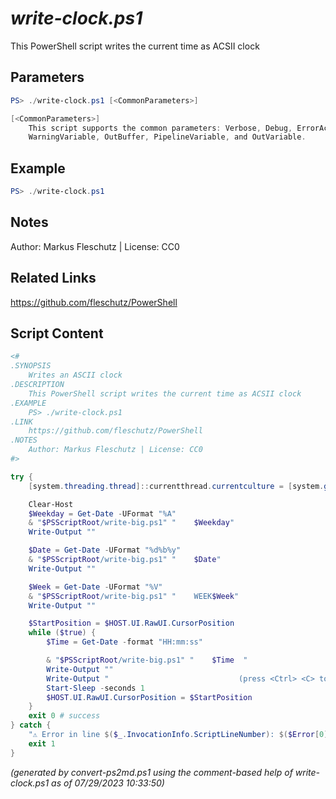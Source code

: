*write-clock.ps1*
================

This PowerShell script writes the current time as ACSII clock

Parameters
----------
```powershell
PS> ./write-clock.ps1 [<CommonParameters>]

[<CommonParameters>]
    This script supports the common parameters: Verbose, Debug, ErrorAction, ErrorVariable, WarningAction, 
    WarningVariable, OutBuffer, PipelineVariable, and OutVariable.
```

Example
-------
```powershell
PS> ./write-clock.ps1

```

Notes
-----
Author: Markus Fleschutz | License: CC0

Related Links
-------------
https://github.com/fleschutz/PowerShell

Script Content
--------------
```powershell
<#
.SYNOPSIS
	Writes an ASCII clock
.DESCRIPTION
	This PowerShell script writes the current time as ACSII clock 
.EXAMPLE
	PS> ./write-clock.ps1
.LINK
	https://github.com/fleschutz/PowerShell
.NOTES
	Author: Markus Fleschutz | License: CC0
#>

try {
	[system.threading.thread]::currentthread.currentculture = [system.globalization.cultureinfo]"en-US"

	Clear-Host
	$Weekday = Get-Date -UFormat "%A"
	& "$PSScriptRoot/write-big.ps1" "    $Weekday"
	Write-Output ""

	$Date = Get-Date -UFormat "%d%b%y"
	& "$PSScriptRoot/write-big.ps1" "    $Date"
	Write-Output ""

	$Week = Get-Date -UFormat "%V"
	& "$PSScriptRoot/write-big.ps1" "    WEEK$Week"
	Write-Output ""

	$StartPosition = $HOST.UI.RawUI.CursorPosition
	while ($true) {
		$Time = Get-Date -format "HH:mm:ss" 

		& "$PSScriptRoot/write-big.ps1" "    $Time  "
		Write-Output ""
		Write-Output "                             (press <Ctrl> <C> to stop)"
		Start-Sleep -seconds 1
		$HOST.UI.RawUI.CursorPosition = $StartPosition
	}
	exit 0 # success
} catch {
	"⚠️ Error in line $($_.InvocationInfo.ScriptLineNumber): $($Error[0])"
	exit 1
}
```

*(generated by convert-ps2md.ps1 using the comment-based help of write-clock.ps1 as of 07/29/2023 10:33:50)*
